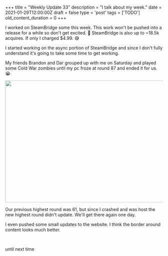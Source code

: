 
+++
title = "Weekly Update 33"
description = "I talk about my week."
date = 2021-01-29T12:00:00Z
draft = false
type = 'post'
tags = ['TODO']
old_content_duration = 0
+++

<p>I worked on SteamBridge some this week. This work won't be pushed into a release for a while so don't get excited. 🙂 SteamBridge is also up to ~18.5k acquires. If only I charged $4.99. 😅</p>
<p>I started working on the async portion of SteamBridge and since I don't fully understand it's going to take some time to get working.</p>
<p>My friends Brandon and Dar grouped up with me on Saturday and played some Cold War zombies until my pc froze at round 87 and ended it for us. 😭</p>
<p><a href="https://files.trdwll.net/2021/01/LNL4B6.jpg" target="_blank" rel="noopener"><img src="https://files.trdwll.net/2021/01/LNL4B6.jpg" width="520" height="390" /></a></p>
<p>Our previous highest round was 61, but since I crashed and was host the new highest round didn't update. We'll get there again one day.</p>
<p>I even pushed some small updates to the website. I think the border around content looks much better.</p>
<p>&nbsp;</p>
<p>until next time</p>
    